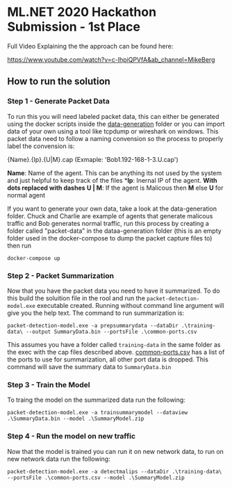 # ML.NET 2020 Hackathon Submission - 1st Place

Full Video Explaining the the approach can be found here: 

https://www.youtube.com/watch?v=c-IhpiQPVfA&ab_channel=MikeBerg


## How to run the solution

### Step 1 - Generate Packet Data

To run this you will need labeled packet data, this can either be generated using the docker scripts inside the [data-generation](/data-generation) folder or you can
import data of your own using a tool like tcpdump or wireshark on windows. This packet data need to follow a naming convension so the process to properly label the convension is:

{Name}.{Ip}.{U|M}.cap   (Exmaple: 'Bob1.192-168-1-3.U.cap')

**Name**: Name of the agent. This can be anything its not used by the system and just helpful to keep track of the files
***Ip**: Inernal IP of the agent. **With dots replaced with dashes**
**U | M**: If the agent is Malicous then **M** else **U** for normal agent


If you want to generate your own data, take a look at the data-generation folder. Chuck and Charlie are example of agents that generate malicous traffic and Bob generates normal traffic, run this process by creating a folder called "packet-data" in the dataa-generation folder (this is an empty folder used in the docker-compose to dump the packet capture files to) then run

`docker-compose up`

### Step 2 - Packet Summarization

Now that you have the packet data you need to have it summarized. To do this build the soluition file in the rool and run the `packet-detection-model.exe` executable created. Running without command line argument will give you the help text. The command to run summarization is:

`packet-detection-model.exe -a prepsummarydata --dataDir .\training-data\ --output SummaryData.bin --portsFile .\common-ports.csv`

This assumes you have a folder called `training-data` in the same folder as the exec with the cap files described above. [common-ports.csv](./packet-detection-model/common-ports.csv) has a list of the ports to use for summarization, all other port data is dropped. This command will save the summary data to `SummaryData.bin`

### Step 3 - Train the Model

To traing the model on the summarized data run the following:

`packet-detection-model.exe -a trainsummarymodel --dataview .\SummaryData.bin --model .\SummaryModel.zip`


### Step 4 - Run the model on new traffic

Now that the model is trained you can run it on new network data, to run on new network data run the following:

`packet-detection-model.exe -a detectmalips --dataDir .\training-data\ --portsFile .\common-ports.csv --model .\SummaryModel.zip`


